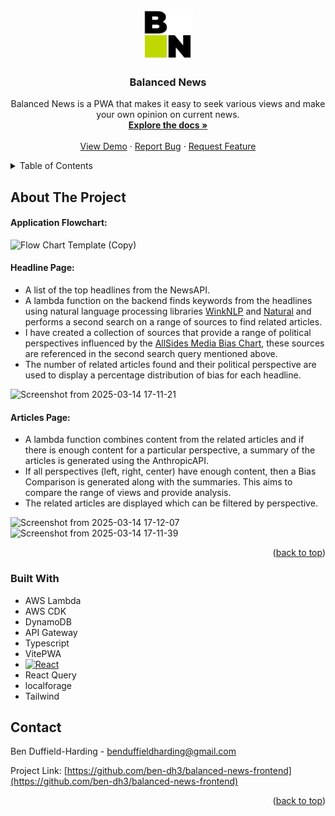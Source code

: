 <a id="readme-top"></a>

<!-- PROJECT LOGO -->
<br />
<div align="center">
  <a href="https://github.com/ben-dh3/balanced-news-frontend">
    <img src="public/logo.png" alt="Logo" width="80" height="80">
  </a>

<h3 align="center">Balanced News</h3>

  <p align="center">
    Balanced News is a PWA that makes it easy to seek various views and make your own opinion on current news.
    <br />
    <a href="https://github.com/ben-dh3/balanced-news-frontend"><strong>Explore the docs »</strong></a>
    <br />
    <br />
    <a href="https://balancednews.netlify.app/">View Demo</a>
    &middot;
    <a href="https://github.com/ben-dh3/balanced-news-frontend/issues/new?labels=bug&template=bug-report---.md">Report Bug</a>
    &middot;
    <a href="https://github.com/ben-dh3/balanced-news-frontend/issues/new?labels=enhancement&template=feature-request---.md">Request Feature</a>
  </p>
</div>



<!-- TABLE OF CONTENTS -->
<details>
  <summary>Table of Contents</summary>
  <ol>
    <li>
      <a href="#about-the-project">About The Project</a>
      <ul>
        <li><a href="#built-with">Built With</a></li>
      </ul>
    </li>
    <li><a href="#contact">Contact</a></li>
  </ol>
</details>



<!-- ABOUT THE PROJECT -->
## About The Project
#### Application Flowchart:
<img width="1728" alt="Flow Chart Template (Copy)" src="https://github.com/user-attachments/assets/2bfce1e3-8cf9-4b86-a0e9-ef75a6e4fa50" />


#### Headline Page:
* A list of the top headlines from the NewsAPI.
* A lambda function on the backend finds keywords from the headlines using natural language processing libraries [WinkNLP](https://winkjs.org/wink-nlp/) and [Natural](https://naturalnode.github.io/natural/) and performs a second search on a range of sources to find related articles.
* I have created a collection of sources that provide a range of political perspectives influenced by the [AllSides Media Bias Chart](https://www.allsides.com/media-bias/media-bias-chart), these sources are referenced in the second search query mentioned above.
* The number of related articles found and their political perspective are used to display a percentage distribution of bias for each headline.
  
![Screenshot from 2025-03-14 17-11-21](https://github.com/user-attachments/assets/4a0116b3-9b85-4e8f-a9e1-f35c0b13ffb1)

#### Articles Page:
* A lambda function combines content from the related articles and if there is enough content for a particular perspective, a summary of the articles is generated using the AnthropicAPI.
* If all perspectives (left, right, center) have enough content, then a Bias Comparison is generated along with the summaries. This aims to compare the range of views and provide analysis.
* The related articles are displayed which can be filtered by perspective.
  
![Screenshot from 2025-03-14 17-12-07](https://github.com/user-attachments/assets/8f6227dd-edd3-4888-a770-e728cfbc126c)
![Screenshot from 2025-03-14 17-11-39](https://github.com/user-attachments/assets/10e25996-489f-4f7f-afd9-37917bba13c4)



<p align="right">(<a href="#readme-top">back to top</a>)</p>


### Built With

* AWS Lambda
* AWS CDK
* DynamoDB
* API Gateway
* Typescript
* VitePWA
* [![React][React.js]][React-url]
* React Query
* localforage
* Tailwind


<!-- CONTACT -->
## Contact

Ben Duffield-Harding - benduffieldharding@gmail.com

Project Link: [https://github.com/ben-dh3/balanced-news-frontend](https://github.com/ben-dh3/balanced-news-frontend)

<p align="right">(<a href="#readme-top">back to top</a>)</p>

<!-- MARKDOWN LINKS & IMAGES -->
<!-- https://www.markdownguide.org/basic-syntax/#reference-style-links -->
[contributors-shield]: https://img.shields.io/github/contributors/github_username/repo_name.svg?style=for-the-badge
[contributors-url]: https://github.com/github_username/repo_name/graphs/contributors
[forks-shield]: https://img.shields.io/github/forks/github_username/repo_name.svg?style=for-the-badge
[forks-url]: https://github.com/github_username/repo_name/network/members
[stars-shield]: https://img.shields.io/github/stars/github_username/repo_name.svg?style=for-the-badge
[stars-url]: https://github.com/github_username/repo_name/stargazers
[issues-shield]: https://img.shields.io/github/issues/github_username/repo_name.svg?style=for-the-badge
[issues-url]: https://github.com/github_username/repo_name/issues
[license-shield]: https://img.shields.io/github/license/github_username/repo_name.svg?style=for-the-badge
[license-url]: https://github.com/github_username/repo_name/blob/master/LICENSE.txt
[linkedin-shield]: https://img.shields.io/badge/-LinkedIn-black.svg?style=for-the-badge&logo=linkedin&colorB=555
[linkedin-url]: https://linkedin.com/in/linkedin_username
[product-screenshot]: images/screenshot.png
[Next.js]: https://img.shields.io/badge/next.js-000000?style=for-the-badge&logo=nextdotjs&logoColor=white
[Next-url]: https://nextjs.org/
[React.js]: https://img.shields.io/badge/React-20232A?style=for-the-badge&logo=react&logoColor=61DAFB
[React-url]: https://reactjs.org/
[Vue.js]: https://img.shields.io/badge/Vue.js-35495E?style=for-the-badge&logo=vuedotjs&logoColor=4FC08D
[Vue-url]: https://vuejs.org/
[Angular.io]: https://img.shields.io/badge/Angular-DD0031?style=for-the-badge&logo=angular&logoColor=white
[Angular-url]: https://angular.io/
[Svelte.dev]: https://img.shields.io/badge/Svelte-4A4A55?style=for-the-badge&logo=svelte&logoColor=FF3E00
[Svelte-url]: https://svelte.dev/
[Laravel.com]: https://img.shields.io/badge/Laravel-FF2D20?style=for-the-badge&logo=laravel&logoColor=white
[Laravel-url]: https://laravel.com
